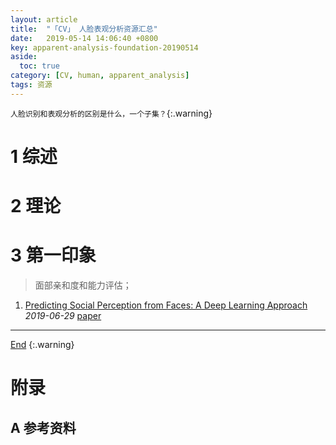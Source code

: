 ```yaml
---
layout: article
title:  "「CV」 人脸表观分析资源汇总"
date:   2019-05-14 14:06:40 +0800
key: apparent-analysis-foundation-20190514
aside:
  toc: true
category: [CV, human, apparent_analysis]
tags: 资源
---
```


<!--more-->
`人脸识别和表观分析的区别是什么，一个子集？`{:.warning}     

# 1 综述

# 2 理论

# 3 第一印象
>面部亲和度和能力评估；    

1. [Predicting Social Perception from Faces: A Deep Learning Approach](http://cn.arxiv.org/abs/1907.00217)    
*2019-06-29* [paper](https://arxiv.org/abs/1907.00217)    


-------------------  
[End]()
{:.warning}  


# 附录
## A 参考资料
